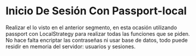 # Inicio De Sesión Con Passport-local

Realizar el lo visto en el anterior segmento, en esta ocasión utilizando passport con LocalStrategy para realizar todas las funciones que se piden.
No hace falta encriptar las contraseñas ni usar base de datos, todo puede residir en memoria del servidor: usuarios y sesiones.
